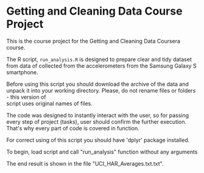 # Getting and Cleaning Data Course Project

This is the course project for the Getting and Cleaning Data Coursera course.

The R script, `run_analysis.R` is designed to prepare clear and tidy dataset 
from data of collected from the accelerometers from the Samsung Galaxy S smartphone.

Before using this script you should download the archive of the data and unpack it 
into your working directory. Please, do not rename files or folders - this version of  
script uses original names of files.

The code was designed to instantly interact with the user, so for passing 
every step of project (tasks), user should confirm the further execution.
That's why every part of code is covered in function.

For correct using of this script you should have 'dplyr' package
installed.

To begin, load script and call "run_analysis" function without any arguments

The end result is shown in the file "UCI_HAR_Averages.txt.txt".
